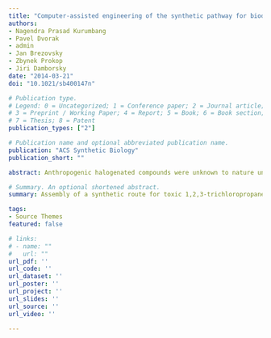 ```yaml
---
title: "Computer-assisted engineering of the synthetic pathway for biodegradation of a toxic persistent pollutant"
authors:
- Nagendra Prasad Kurumbang
- Pavel Dvorak
- admin
- Jan Brezovsky
- Zbynek Prokop
- Jiri Damborsky
date: "2014-03-21"
doi: "10.1021/sb400147n"

# Publication type.
# Legend: 0 = Uncategorized; 1 = Conference paper; 2 = Journal article;
# 3 = Preprint / Working Paper; 4 = Report; 5 = Book; 6 = Book section;
# 7 = Thesis; 8 = Patent
publication_types: ["2"]

# Publication name and optional abbreviated publication name.
publication: "ACS Synthetic Biology"
publication_short: ""

abstract: Anthropogenic halogenated compounds were unknown to nature until the industrial revolution, and microorganisms have not had sufficient time to evolve enzymes for their degradation. The lack of efficient enzymes and natural pathways can be addressed through a combination of protein and metabolic engineering. We have assembled a synthetic route for conversion of the highly toxic and recalcitrant 1,2,3-trichloropropane to glycerol in Escherichia coli, and used it for a systematic study of pathway bottlenecks. Optimal ratios of enzymes for the maximal production of glycerol, and minimal toxicity of metabolites were predicted using a mathematical model. The strains containing the expected optimal ratios of enzymes were constructed and characterized for their viability and degradation efficiency. Excellent agreement between predicted and experimental data was observed. The validated model was used to quantitatively describe the kinetic limitations of currently available enzyme variants and predict improvements required for further pathway optimization. This highlights the potential of forward engineering of microorganisms for the degradation of toxic anthropogenic compounds.

# Summary. An optional shortened abstract.
summary: Assembly of a synthetic route for toxic 1,2,3-trichloropropane to glycerol in E. coli.

tags:
- Source Themes
featured: false

# links:
# - name: ""
#   url: ""
url_pdf: ''
url_code: ''
url_dataset: ''
url_poster: ''
url_project: ''
url_slides: ''
url_source: ''
url_video: ''

---
```

